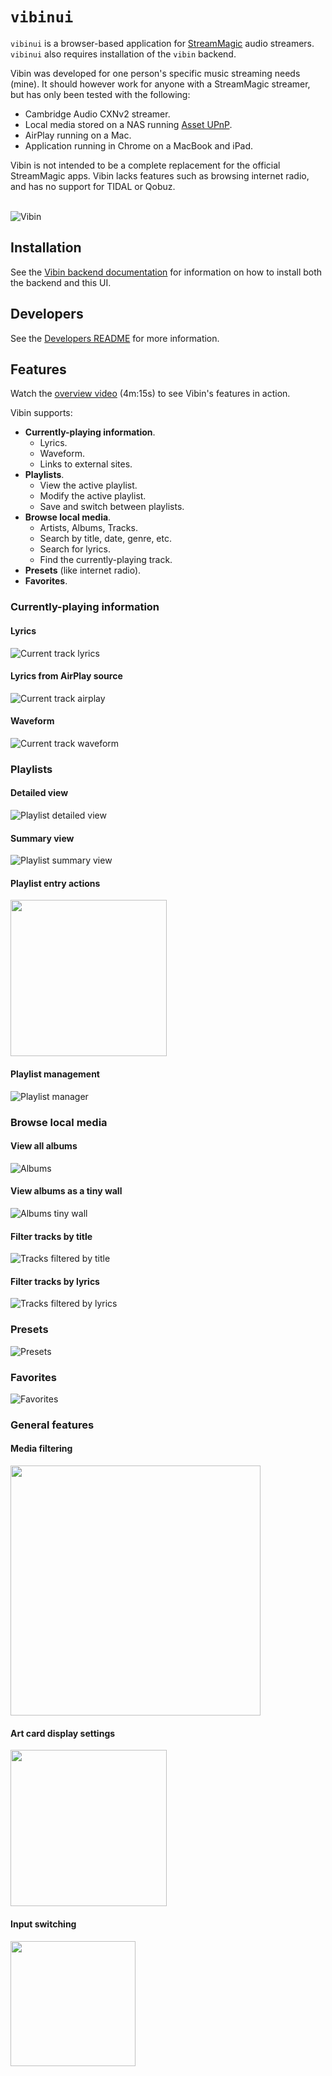 # `vibinui`

`vibinui` is a browser-based application for [StreamMagic] audio streamers. `vibinui` also requires
installation of the `vibin` backend.

Vibin was developed for one person's specific music streaming needs (mine). It should however work
for anyone with a StreamMagic streamer, but has only been tested with the following:

* Cambridge Audio CXNv2 streamer.
* Local media stored on a NAS running [Asset UPnP].
* AirPlay running on a Mac.
* Application running in Chrome on a MacBook and iPad.

Vibin is not intended to be a complete replacement for the official StreamMagic apps. Vibin lacks
features such as browsing internet radio, and has no support for TIDAL or Qobuz.

&ensp;<br />
![Vibin]
&ensp;<br />

## Installation

See the [Vibin backend documentation] for information on how to install both the backend and this
UI.

## Developers

See the [Developers README] for more information.

## Features

Watch the [overview video] (4m:15s) to see Vibin's features in action.

Vibin supports:

* **Currently-playing information**.
  * Lyrics.
  * Waveform.
  * Links to external sites.
* **Playlists**.
  * View the active playlist.
  * Modify the active playlist.
  * Save and switch between playlists.
* **Browse local media**.
  * Artists, Albums, Tracks.
  * Search by title, date, genre, etc.
  * Search for lyrics.
  * Find the currently-playing track.
* **Presets** (like internet radio).
* **Favorites**.

### Currently-playing information

#### Lyrics

![Current track lyrics]

#### Lyrics from AirPlay source

![Current track airplay]

#### Waveform

![Current track waveform]

### Playlists

#### Detailed view

![Playlist detailed view]

#### Summary view

![Playlist summary view]

#### Playlist entry actions

<img src="https://github.com/mjoblin/media/blob/main/vibin/images/playlist_entry_actions.jpg" width="250" />

#### Playlist management

![Playlist manager]

### Browse local media

#### View all albums

![Albums]

#### View albums as a tiny wall

![Albums tiny wall]

#### Filter tracks by title

![Tracks filtered by title]

#### Filter tracks by lyrics

![Tracks filtered by lyrics]

### Presets

![Presets]

### Favorites

![Favorites]

### General features

#### Media filtering

<img src="https://github.com/mjoblin/media/blob/main/vibin/images/general_search.jpg" width="400" />

#### Art card display settings

<img src="https://github.com/mjoblin/media/blob/main/vibin/images/general_card_display.jpg" width="250" />

#### Input switching

<img src="https://github.com/mjoblin/media/blob/main/vibin/images/general_input_switching.jpg" width="200" />


[//]: # "--- Links -------------------------------------------------------------------------------"

[StreamMagic]: https://www.cambridgeaudio.com/row/en/products/streammagic
[Asset UPnP]: https://dbpoweramp.com/asset-upnp-dlna.htm

[Vibin]: https://github.com/mjoblin/media/blob/main/vibin/images/albums.jpg?raw=true
[overview video]: https://www.youtube.com/watch?v=5fEWAWSNico
[Vibin backend documentation]: https://github.com/mjoblin/vibin
[Developers README]: README_DEV.md
[Current track lyrics]: https://github.com/mjoblin/media/blob/main/vibin/images/current_lyrics.jpg?raw=true
[Current track AirPlay]: https://github.com/mjoblin/media/blob/main/vibin/images/current_airplay.jpg?raw=true
[Current track waveform]: https://github.com/mjoblin/media/blob/main/vibin/images/current_waveform.jpg?raw=true
[Playlist detailed view]: https://github.com/mjoblin/media/blob/main/vibin/images/playlist_detailed.jpg?raw=true
[Playlist summary view]: https://github.com/mjoblin/media/blob/main/vibin/images/playlist_summary.jpg?raw=true
[Playlist manager]: https://github.com/mjoblin/media/blob/main/vibin/images/playlist_manager.jpg?raw=true
[Albums]: https://github.com/mjoblin/media/blob/main/vibin/images/albums.jpg?raw=true
[Albums tiny wall]: https://github.com/mjoblin/media/blob/main/vibin/images/albums_tiny_wall.jpg?raw=true
[Tracks filtered by lyrics]: https://github.com/mjoblin/media/blob/main/vibin/images/tracks_filtered_happy.jpg?raw=true
[Tracks filtered by title]: https://github.com/mjoblin/media/blob/main/vibin/images/tracks_filtered_love.jpg?raw=true
[Favorites]: https://github.com/mjoblin/media/blob/main/vibin/images/favorites.jpg?raw=true
[Presets]: https://github.com/mjoblin/media/blob/main/vibin/images/presets.jpg?raw=true
